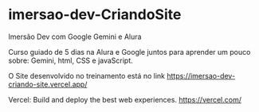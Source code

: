 # imersao-dev-CriandoSite
Imersão Dev com Google Gemini e Alura

Curso guiado de 5 dias na Alura e Google juntos para aprender um pouco sobre: Gemini, html, CSS e javaScript.

O Site desenvolvido no treinamento está no link
https://imersao-dev-criando-site.vercel.app/

Vercel: Build and deploy the best web experiences.
https://vercel.com/
